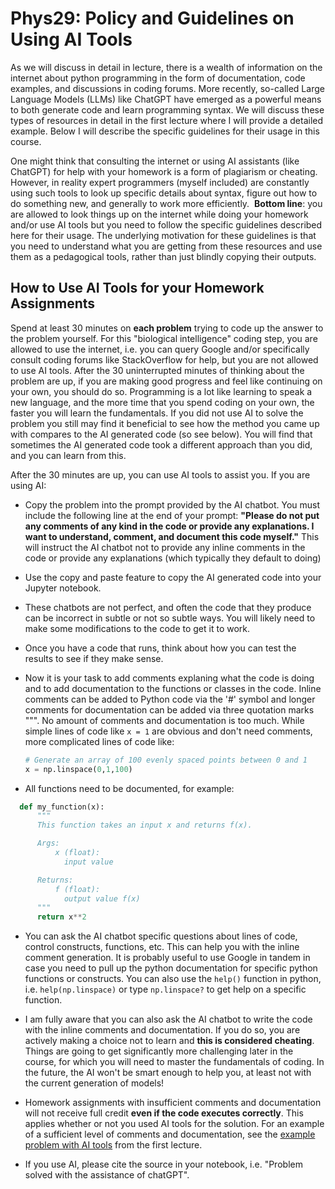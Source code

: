# Phys29: Policy and Guidelines on Using AI Tools

As we will discuss in detail in lecture, there is a wealth of information on the internet about python programming in the form of documentation, code examples, and discussions in coding forums. More recently, so-called Large Language Models (LLMs) like ChatGPT have emerged as a powerful means to both generate code and learn programming syntax. We will discuss these types of resources in detail in the first lecture where I will provide a detailed example. Below I will describe the specific guidelines for their usage in this course. 

One might think that consulting the internet or using AI assistants (like ChatGPT) for help with your homework is a form of plagiarism or cheating. However, in reality expert programmers (myself included) are constantly using such tools to look up specific details about syntax, figure out how to do something new, and generally to work more efficiently.  **Bottom line**: you are allowed to look things up on the internet while doing your homework and/or use AI tools but you need to follow the specific guidelines described here for their usage. The underlying motivation for these guidelines is that you need to understand what you are getting from these resources and use them as a pedagogical tools,  rather than just blindly copying their outputs. 

## How to Use AI Tools for your Homework Assignments 
Spend at least 30 minutes on **each problem** trying to code up the answer to the problem yourself. For this "biological intelligence" coding step, you are allowed to use the internet, i.e. you can query Google and/or specifically consult coding forums like StackOverflow for help, but you are not allowed to use AI tools. After the 30 uninterrupted minutes of thinking about the problem are up, if you are making good progress and feel like continuing on your own, you should do so. Programming is a lot like learning to speak a new language, and the more time that you spend coding on your own, the faster you will learn the fundamentals.  If you did not use AI to solve the problem you still may find it beneficial to see how the method you came up with compares to the AI generated code (so see below). You will find that sometimes the AI generated code took a different approach than you did, and you can learn from this.

After the 30 minutes are up, you can use AI tools to assist you. If you are using AI: 

- Copy the problem into the prompt provided by the AI chatbot. You must include the following line at the end of your prompt:  **"Please do not put any comments of any kind in the code or provide any explanations. I want to understand, comment, and document this code myself."**  This will instruct the AI chatbot not to provide any inline comments in the code or provide any explanations (which typically they default to doing)
- Use the copy and paste feature to copy the AI generated code into your Jupyter notebook. 
- These chatbots are not perfect, and often the code that they produce can be incorrect in subtle or not so subtle ways. You will likely need to make some modifications to the code to get it to work.
- Once you have a code that runs, think about how you can test the results to see if they make sense. 
-  Now it is your task to add comments explaning what the code is doing and to add documentation to the functions or classes in the code.  Inline comments can be added to Python code via the '#' symbol and longer comments for documentation can be added via three quotation marks """.  No amount of comments and documentation is too much. While simple lines of code like ```x = 1``` are obvious and don't need comments, more complicated lines of code like:   

    ```python
    # Generate an array of 100 evenly spaced points between 0 and 1
    x = np.linspace(0,1,100)
    ```   

-  All functions need to be documented, for example: 
  ```python
    def my_function(x):
        """
        This function takes an input x and returns f(x). 

        Args:
            x (float): 
              input value

        Returns:
            f (float): 
              output value f(x)
        """
        return x**2
```
-  You can ask the AI chatbot specific questions about lines of code, control constructs, functions, etc. This can help you with the inline comment generation. It is probably useful to use Google in tandem in case you need to pull up the python documentation for specific python functions or constructs. You can also use the ```help()``` function in python, i.e. ```help(np.linspace)``` or type ```np.linspace?``` to get help on a specific function.

- I am fully aware that you can also ask the AI chatbot to write the code with the inline comments and documentation.  If you do so, you are actively making a choice not to learn and **this is considered cheating**.  Things are going to get significantly more challenging later in the course, for which you will need to master the fundamentals of coding. In the future, the AI won't be smart enough to help you, at least not with the current generation of models!

- Homework assignments with insufficient comments and documentation will not receive full credit **even if the code executes correctly**. This applies whether or not you used AI tools for the solution. For an example of a sufficient level of comments and documentation, see the [example problem with AI tools](https://github.com/enigma-igm/Phys29/blob/main/Phys29/lectures/Week1/05_using_AI_tools.ipynb) from the first lecture. 

- If you use AI, please cite the source in your notebook, i.e. "Problem solved with the assistance of chatGPT". 

